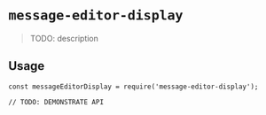 # `message-editor-display`

> TODO: description

## Usage

```
const messageEditorDisplay = require('message-editor-display');

// TODO: DEMONSTRATE API
```

